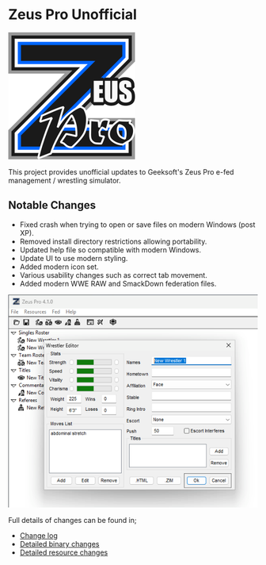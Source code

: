 # Zeus Pro Unofficial

![Zeus Pro Unofficial Logo](images/logo.png)

This project provides unofficial updates to Geeksoft's Zeus Pro e-fed management / wrestling simulator.

## Notable Changes
- Fixed crash when trying to open or save files on modern Windows (post XP).
- Removed install directory restrictions allowing portability.
- Updated help file so compatible with modern Windows.
- Update UI to use modern styling.
- Added modern icon set.
- Various usability changes such as correct tab movement.
- Added modern WWE RAW and SmackDown federation files.

![UI Comparison Animation](images/ui_compare.gif)

Full details of changes can be found in;
- [Change log](CHANGES.md)
- [Detailed binary changes](binary_patches.md)
- [Detailed resource changes](resource_changes.md)
